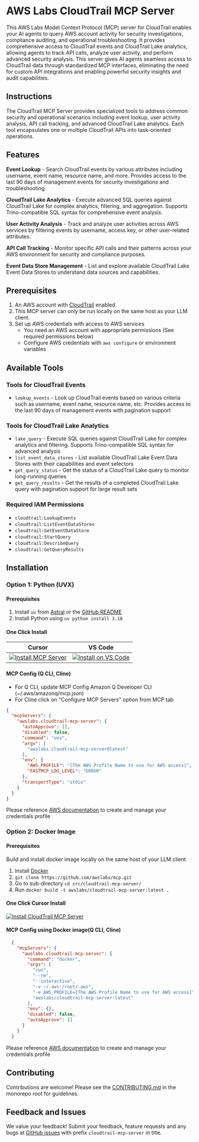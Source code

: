 # AWS Labs CloudTrail MCP Server

This AWS Labs Model Context Protocol (MCP) server for CloudTrail enables your AI agents to query AWS account activity for security investigations, compliance auditing, and operational troubleshooting. It provides comprehensive access to CloudTrail events and CloudTrail Lake analytics, allowing agents to track API calls, analyze user activity, and perform advanced security analysis. This server gives AI agents seamless access to CloudTrail data through standardized MCP interfaces, eliminating the need for custom API integrations and enabling powerful security insights and audit capabilities.

## Instructions

The CloudTrail MCP Server provides specialized tools to address common security and operational scenarios including event lookup, user activity analysis, API call tracking, and advanced CloudTrail Lake analytics. Each tool encapsulates one or multiple CloudTrail APIs into task-oriented operations.

## Features

**Event Lookup** - Search CloudTrail events by various attributes including username, event name, resource name, and more. Provides access to the last 90 days of management events for security investigations and troubleshooting.

**CloudTrail Lake Analytics** - Execute advanced SQL queries against CloudTrail Lake for complex analytics, filtering, and aggregation. Supports Trino-compatible SQL syntax for comprehensive event analysis.

**User Activity Analysis** - Track and analyze user activities across AWS services by filtering events by username, access key, or other user-related attributes.

**API Call Tracking** - Monitor specific API calls and their patterns across your AWS environment for security and compliance purposes.

**Event Data Store Management** - List and explore available CloudTrail Lake Event Data Stores to understand data sources and capabilities.

## Prerequisites
1. An AWS account with [CloudTrail](https://docs.aws.amazon.com/awscloudtrail/latest/userguide/cloudtrail-user-guide.html) enabled.
2. This MCP server can only be run locally on the same host as your LLM client.
3. Set up AWS credentials with access to AWS services
   - You need an AWS account with appropriate permissions (See required permissions below)
   - Configure AWS credentials with `aws configure` or environment variables

## Available Tools

### Tools for CloudTrail Events
* `lookup_events` - Look up CloudTrail events based on various criteria such as username, event name, resource name, etc. Provides access to the last 90 days of management events with pagination support

### Tools for CloudTrail Lake Analytics
* `lake_query` - Execute SQL queries against CloudTrail Lake for complex analytics and filtering. Supports Trino-compatible SQL syntax for advanced analysis
* `list_event_data_stores` - List available CloudTrail Lake Event Data Stores with their capabilities and event selectors
* `get_query_status` - Get the status of a CloudTrail Lake query to monitor long-running queries
* `get_query_results` - Get the results of a completed CloudTrail Lake query with pagination support for large result sets

### Required IAM Permissions
* `cloudtrail:LookupEvents`
* `cloudtrail:ListEventDataStores`
* `cloudtrail:GetEventDataStore`
* `cloudtrail:StartQuery`
* `cloudtrail:DescribeQuery`
* `cloudtrail:GetQueryResults`

## Installation

### Option 1: Python (UVX)
#### Prerequisites
1. Install `uv` from [Astral](https://docs.astral.sh/uv/getting-started/installation/) or the [GitHub README](https://github.com/astral-sh/uv#installation)
2. Install Python using `uv python install 3.10`

#### One Click Install

| Cursor | VS Code |
|:------:|:-------:|
| [![Install MCP Server](https://cursor.com/deeplink/mcp-install-light.svg)](https://cursor.com/install-mcp?name=awslabs.cloudtrail-mcp-server&config=ewogICAgImF1dG9BcHByb3ZlIjogW10sCiAgICAiZGlzYWJsZWQiOiBmYWxzZSwKICAgICJjb21tYW5kIjogInV2eCBhd3NsYWJzLmNsb3VkdHJhaWwtbWNwLXNlcnZlckBsYXRlc3QiLAogICAgImVudiI6IHsKICAgICAgIkFXU19QUk9GSUxFIjogIltUaGUgQVdTIFByb2ZpbGUgTmFtZSB0byB1c2UgZm9yIEFXUyBhY2Nlc3NdIiwKICAgICAgIkZBU1RNQ1BfTE9HX0xFVkVMIjogIkVSUk9SIgogICAgfSwKICAgICJ0cmFuc3BvcnRUeXBlIjogInN0ZGlvIgp9) | [![Install on VS Code](https://img.shields.io/badge/Install_on-VS_Code-FF9900?style=flat-square&logo=visualstudiocode&logoColor=white)](https://insiders.vscode.dev/redirect/mcp/install?name=CloudTrail%20MCP%20Server&config=%7B%22autoApprove%22%3A%5B%5D%2C%22disabled%22%3Afalse%2C%22command%22%3A%22uvx%22%2C%22args%22%3A%5B%22awslabs.cloudtrail-mcp-server%40latest%22%5D%2C%22env%22%3A%7B%22AWS_PROFILE%22%3A%22%5BThe%20AWS%20Profile%20Name%20to%20use%20for%20AWS%20access%5D%22%2C%22FASTMCP_LOG_LEVEL%22%3A%22ERROR%22%7D%2C%22transportType%22%3A%22stdio%22%7D) |

#### MCP Config (Q CLI, Cline)
* For Q CLI, update MCP Config Amazon Q Developer CLI (~/.aws/amazonq/mcp.json)
* For Cline click on "Configure MCP Servers" option from MCP tab
```json
{
  "mcpServers": {
    "awslabs.cloudtrail-mcp-server": {
      "autoApprove": [],
      "disabled": false,
      "command": "uvx",
      "args": [
        "awslabs.cloudtrail-mcp-server@latest"
      ],
      "env": {
        "AWS_PROFILE": "[The AWS Profile Name to use for AWS access]",
        "FASTMCP_LOG_LEVEL": "ERROR"
      },
      "transportType": "stdio"
    }
  }
}
```

Please reference [AWS documentation](https://docs.aws.amazon.com/cli/v1/userguide/cli-configure-files.html) to create and manage your credentials profile

### Option 2: Docker Image
#### Prerequisites
Build and install docker image locally on the same host of your LLM client
1. Install [Docker](https://docs.docker.com/desktop/)
2. `git clone https://github.com/awslabs/mcp.git`
3. Go to sub-directory `cd src/cloudtrail-mcp-server/`
4. Run `docker build -t awslabs/cloudtrail-mcp-server:latest .`

#### One Click Cursor Install
[![Install CloudTrail MCP Server](https://cursor.com/deeplink/mcp-install-light.svg)](https://www.cursor.com/install-mcp?name=awslabs.cloudtrail-mcp-server&config=ewogICAgICAgICJjb21tYW5kIjogImRvY2tlciIsCiAgICAgICAgImFyZ3MiOiBbCiAgICAgICAgICAicnVuIiwKICAgICAgICAgICItLXJtIiwKICAgICAgICAgICItLWludGVyYWN0aXZlIiwKICAgICAgICAgICItZSBBV1NfUFJPRklMRT1bVGhlIEFXUyBQcm9maWxlIE5hbWVdIiwKICAgICAgICAgICJhd3NsYWJzL2Nsb3VkdHJhaWwtbWNwLXNlcnZlcjpsYXRlc3QiCiAgICAgICAgXSwKICAgICAgICAiZW52Ijoge30sCiAgICAgICAgImRpc2FibGVkIjogZmFsc2UsCiAgICAgICAgImF1dG9BcHByb3ZlIjogW10KfQ==)

#### MCP Config using Docker image(Q CLI, Cline)
```json
  {
    "mcpServers": {
      "awslabs.cloudtrail-mcp-server": {
        "command": "docker",
        "args": [
          "run",
          "--rm",
          "--interactive",
          "-v ~/.aws:/root/.aws",
          "-e AWS_PROFILE=[The AWS Profile Name to use for AWS access]",
          "awslabs/cloudtrail-mcp-server:latest"
        ],
        "env": {},
        "disabled": false,
        "autoApprove": []
      }
    }
  }
```
Please reference [AWS documentation](https://docs.aws.amazon.com/cli/v1/userguide/cli-configure-files.html) to create and manage your credentials profile

## Contributing

Contributions are welcome! Please see the [CONTRIBUTING.md](https://github.com/awslabs/mcp/blob/main/CONTRIBUTING.md) in the monorepo root for guidelines.

## Feedback and Issues

We value your feedback! Submit your feedback, feature requests and any bugs at [GitHub issues](https://github.com/awslabs/mcp/issues) with prefix `cloudtrail-mcp-server` in title.
